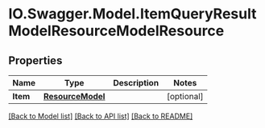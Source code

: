 # IO.Swagger.Model.ItemQueryResultModelResourceModelResource
## Properties

Name | Type | Description | Notes
------------ | ------------- | ------------- | -------------
**Item** | [**ResourceModel**](ResourceModel.md) |  | [optional] 

[[Back to Model list]](../README.md#documentation-for-models) [[Back to API list]](../README.md#documentation-for-api-endpoints) [[Back to README]](../README.md)


